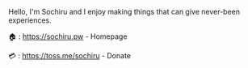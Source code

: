 Hello, I'm Sochiru and I enjoy making things that can give never-been experiences.

🏠 : https://sochiru.pw - Homepage

💳 : https://toss.me/sochiru - Donate
